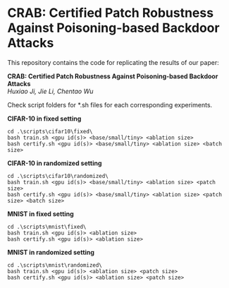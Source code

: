 # CRAB: Certified Patch Robustness Against Poisoning-based Backdoor Attacks

This repository contains the code for replicating the results of our paper:

**CRAB: Certified Patch Robustness Against Poisoning-based Backdoor Attacks** </br>
*Huxiao Ji, Jie Li, Chentao Wu*

Check script folders for \*.sh files for each corresponding experiments.


**CIFAR-10 in fixed setting**

```console
cd .\scripts\cifar10\fixed\
bash train.sh <gpu id(s)> <base/small/tiny> <ablation size>
bash certify.sh <gpu id(s)> <base/small/tiny> <ablation size> <batch size>
```
**CIFAR-10 in randomized setting**

```console
cd .\scripts\cifar10\randomized\
bash train.sh <gpu id(s)> <base/small/tiny> <ablation size> <patch size>
bash certify.sh <gpu id(s)> <base/small/tiny> <ablation size> <patch size> <batch size>
```
**MNIST in fixed setting**

```console
cd .\scripts\mnist\fixed\
bash train.sh <gpu id(s)> <ablation size>
bash certify.sh <gpu id(s)> <ablation size>
```
**MNIST in randomized setting**

```console
cd .\scripts\mnist\randomized\
bash train.sh <gpu id(s)> <ablation size> <patch size>
bash certify.sh <gpu id(s)> <ablation size> <patch size>
```
